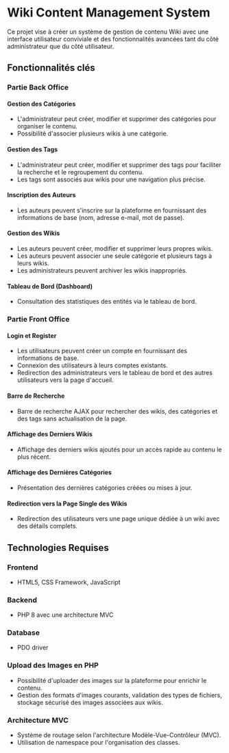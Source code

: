 # Wiki Content Management System

Ce projet vise à créer un système de gestion de contenu Wiki avec une interface utilisateur conviviale et des fonctionnalités avancées tant du côté administrateur que du côté utilisateur.

## Fonctionnalités clés

### Partie Back Office

#### Gestion des Catégories

- L'administrateur peut créer, modifier et supprimer des catégories pour organiser le contenu.
- Possibilité d'associer plusieurs wikis à une catégorie.

#### Gestion des Tags

- L'administrateur peut créer, modifier et supprimer des tags pour faciliter la recherche et le regroupement du contenu.
- Les tags sont associés aux wikis pour une navigation plus précise.

#### Inscription des Auteurs

- Les auteurs peuvent s'inscrire sur la plateforme en fournissant des informations de base (nom, adresse e-mail, mot de passe).

#### Gestion des Wikis

- Les auteurs peuvent créer, modifier et supprimer leurs propres wikis.
- Les auteurs peuvent associer une seule catégorie et plusieurs tags à leurs wikis.
- Les administrateurs peuvent archiver les wikis inappropriés.

#### Tableau de Bord (Dashboard)

- Consultation des statistiques des entités via le tableau de bord.

### Partie Front Office

#### Login et Register

- Les utilisateurs peuvent créer un compte en fournissant des informations de base.
- Connexion des utilisateurs à leurs comptes existants.
- Redirection des administrateurs vers le tableau de bord et des autres utilisateurs vers la page d'accueil.

#### Barre de Recherche

- Barre de recherche AJAX pour rechercher des wikis, des catégories et des tags sans actualisation de la page.

#### Affichage des Derniers Wikis

- Affichage des derniers wikis ajoutés pour un accès rapide au contenu le plus récent.

#### Affichage des Dernières Catégories

- Présentation des dernières catégories créées ou mises à jour.

#### Redirection vers la Page Single des Wikis

- Redirection des utilisateurs vers une page unique dédiée à un wiki avec des détails complets.

## Technologies Requises

### Frontend

- HTML5, CSS Framework, JavaScript

### Backend

- PHP 8 avec une architecture MVC

### Database

- PDO driver

### Upload des Images en PHP

- Possibilité d'uploader des images sur la plateforme pour enrichir le contenu.
- Gestion des formats d'images courants, validation des types de fichiers, stockage sécurisé des images associées aux wikis.

### Architecture MVC

- Système de routage selon l'architecture Modèle-Vue-Contrôleur (MVC).
- Utilisation de namespace pour l'organisation des classes.





